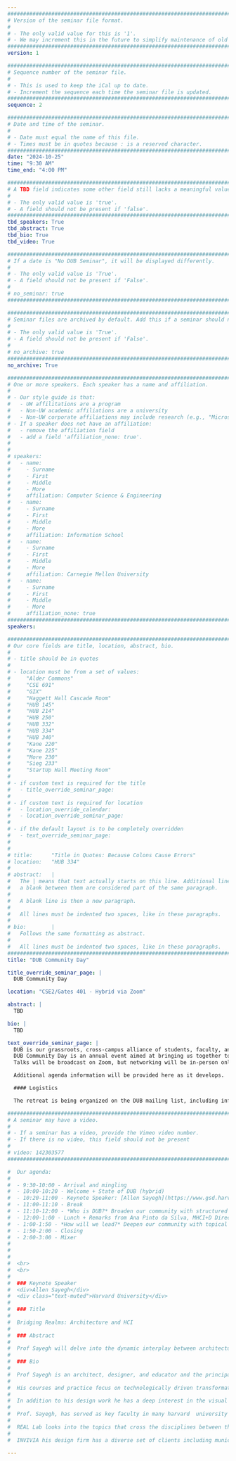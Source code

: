 ```yaml
---
################################################################################
# Version of the seminar file format.
#
# - The only valid value for this is '1'.
# - We may increment this in the future to simplify maintenance of old seminars.
################################################################################
version: 1

################################################################################
# Sequence number of the seminar file.
#
# - This is used to keep the iCal up to date.
# - Increment the sequence each time the seminar file is updated.
################################################################################
sequence: 2

################################################################################
# Date and time of the seminar.
#
# - Date must equal the name of this file.
# - Times must be in quotes because : is a reserved character.
################################################################################
date: "2024-10-25"
time: "9:30 AM"
time_end: "4:00 PM"

################################################################################
# A TBD field indicates some other field still lacks a meaningful value.
#
# - The only valid value is 'true'.
# - A field should not be present if 'false'.
################################################################################
tbd_speakers: True
tbd_abstract: True
tbd_bio: True
tbd_video: True

################################################################################
# If a date is "No DUB Seminar", it will be displayed differently.
#
# - The only valid value is 'True'.
# - A field should not be present if 'False'.
#
# no_seminar: true
################################################################################

################################################################################
# Seminar files are archived by default. Add this if a seminar should not be.
#
# - The only valid value is 'True'.
# - A field should not be present if 'False'.
#
# no_archive: true
################################################################################
no_archive: True

################################################################################
# One or more speakers. Each speaker has a name and affiliation.
#
# - Our style guide is that:
#   - UW affilitations are a program
#   - Non-UW academic affiliations are a university
#   - Non-UW corporate affiliations may include research (e.g., "Microsoft Research")
# - If a speaker does not have an affiliation:
#   - remove the affiliation field
#   - add a field 'affiliation_none: true'.
#
#
# speakers:
#   - name:
#     - Surname
#     - First
#     - Middle
#     - More
#     affiliation: Computer Science & Engineering
#   - name:
#     - Surname
#     - First
#     - Middle
#     - More
#     affiliation: Information School
#   - name:
#     - Surname
#     - First
#     - Middle
#     - More
#     affiliation: Carnegie Mellon University
#   - name:
#     - Surname
#     - First
#     - Middle
#     - More
#     affiliation_none: true
################################################################################
speakers:

################################################################################
# Our core fields are title, location, abstract, bio.
#
# - title should be in quotes
#
# - location must be from a set of values:
#     "Alder Commons"
#     "CSE 691"
#     "GIX"
#     "Haggett Hall Cascade Room"
#     "HUB 145"
#     "HUB 214"
#     "HUB 250"
#     "HUB 332"
#     "HUB 334"
#     "HUB 340"
#     "Kane 220"
#     "Kane 225"
#     "More 230"
#     "Sieg 233"
#     "StartUp Hall Meeting Room"
#
# - if custom text is required for the title
#   - title_override_seminar_page:
#
# - if custom text is required for location
#   - location_override_calendar:
#   - location_override_seminar_page:
#
# - if the default layout is to be completely overridden
#   - text_override_seminar_page:
#
#
# title:      "Title in Quotes: Because Colons Cause Errors"
# location:   "HUB 334"
#
# abstract:   |
#   The | means that text actually starts on this line. Additional lines without
#   a blank between them are considered part of the same paragraph.
#
#   A blank line is then a new paragraph.
#
#   All lines must be indented two spaces, like in these paragraphs.
#
# bio:        |
#   Follows the same formatting as abstract.
#
#   All lines must be indented two spaces, like in these paragraphs.
################################################################################
title: "DUB Community Day"

title_override_seminar_page: |
  DUB Community Day

location: "CSE2/Gates 401 - Hybrid via Zoom"

abstract: |
  TBD

bio: |
  TBD

text_override_seminar_page: |
  DUB is our grassroots, cross-campus alliance of students, faculty, and industry partners interested in HCI and Design & UW.
  DUB Community Day is an annual event aimed at bringing us together to reflect on our community, welcome newcomers, share fresh ideas, and socialize.
  Talks will be broadcast on Zoom, but networking will be in-person only.

  Additional agenda information will be provided here as it develops.

  #### Logistics

  The retreat is being organized on the DUB mailing list, including information on how to RSVP and participate.

################################################################################
# A seminar may have a video.
#
# - If a seminar has a video, provide the Vimeo video number.
# - If there is no video, this field should not be present
#
# video: 142303577
################################################################################

#  Our agenda:
#
#  - 9:30-10:00 - Arrival and mingling
#  - 10:00-10:20 - Welcome + State of DUB (hybrid)
#  - 10:20-11:00 - Keynote Speaker: [Allen Sayegh](https://www.gsd.harvard.edu/person/allen-sayegh/) (hybrid).
#  - 11:00-11:10 - Break
#  - 11:10-12:00 - *Who is DUB?* Broaden our community with structured networking
#  - 12:00-1:00 - Lunch + Remarks from Ana Pinto da Silva, MHCI+D Director (hybrid)
#  - 1:00-1:50 - *How will we lead?* Deepen our community with topical networking
#  - 1:50-2:00 - Closing
#  - 2:00-3:00 - Mixer
#
#
#
#  <br>
#  <br>
#
#  ### Keynote Speaker
#  <div>Allen Sayegh</div>
#  <div class="text-muted">Harvard University</div>
#
#  ### Title
#
#  Bridging Realms: Architecture and HCI
#
#  ### Abstract
#
#  Prof Sayegh will delve into the dynamic interplay between architecture and Human-Computer Interaction (HCI). He will explore the potential that emerges at the crossroads of these two disciplines, drawing from the  innovative projects at his firm INVIVIA and his research at the REAL Lab at Harvard University unveiling the potentials of transformative power of this convergence. 
#
#  ### Bio
#
#  Prof Sayegh is an architect, designer, and educator and the principal of INVIVIA – an award winning design firm head the Responsive Environments and Artifacts Lab at Harvard University GSD where he has been teaching as a practicing professor for more than two decades. 
#
#  His courses and practice focus on technologically driven transformative design, exploring potentials of media and technology integrated built environment, Interaction design and the study of architectural and urban space thought through the impact of changing technology. His work is characterized as the cross between between the disciplines of architecture, digital art and design in coming up with innovative solutions to new and complex  problems. 
#
#  In addition to his design work he has a deep interest in the visual arts and has been a recurring visiting professor at the Harvard Carpenter Center of Visual and Environmental Studies offering courses in the areas of media and the built environment such as; Sculpting Motion, Interactive Spaces, Augmented Architecture, Cinematic Architecture, and Responsive Environments.
#
#  Prof. Sayegh, has served as key faculty in many harvard  university interdisciplinary initiatives at Harvard among them the Alive group with Wyss Institute at Harvard and LDT the laboratory of Design Technologies. He has published and exhibited extensively and in many prestigious venues including the Guggenheim NY, The Duomo in Florence, The Storefront of Art and he has been part of many architecture and art biennales including Moscow, Kwangju, and Venice Biennales. 
#
#  REAL Lab looks into the topics that cross the disciplines between the built environment, technology and human experience. 
#
#  INVIVIA his design firm has a diverse set of clients including municipalities, corporations and NGOs such as Microsoft, Boeing, LG, The city of Copenhagen, Bergamo in Italy, City of NY, Calgary, MIT/DARPA, NY Museum of Natural History, The IOC, Hewlett Packard, SAMSUNG, and more.

---
```

